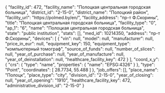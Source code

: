 {
    "facility_id": 472,
    "facility_name": "Полоцкая центральная городская больница",
    "district_id": "2-15-0",
    "district_name": "Полоцкий район",
    "facility_url": "https:\/\/polmed.by\/en\/",
    "facility_address": "пр-т Ф.Скорины",
    "title": "Полоцкая центральная городская больница",
    "facility_type": "0",
    "ap_1": "6",
    "name": "Полоцкая центральная городская больница",
    "state": "public institution",
    "stats": [],
    "med_id": 10214350,
    "address": "пр-т Ф.Скорины",
    "devices": [
        {
            "vin": null,
            "model": null,
            "manufacturer": null,
            "price_in_eur": null,
            "equipment_key": 150,
            "equipment_type": "компьютерный томограф",
            "source_of_funds": null,
            "number_of_slices": null,
            "year_of_purchase": null,
            "year_of_manufacture": null,
            "year_of_deinstallation": null,
            "healthcare_facility_key": 472
        }
    ],
    "coord_x_y": {
        "crs": {
            "type": "name",
            "properties": {
                "name": "EPSG:4326"
            }
        },
        "type": "Point",
        "coordinates": [
            28.7734,
            55.488
        ]
    },
    "job_offers": [],
    "place_name": "Полоцк",
    "place_type": "city",
    "division_id": "2-15-0",
    "year_of_closing": null,
    "year_of_opening": "1910",
    "healthcare_facility_key": 472,
    "administrative_division_id": "2-15-0"
}